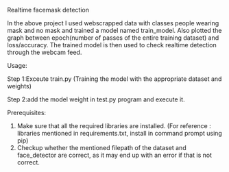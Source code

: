 Realtime facemask detection

In the above project I used webscrapped data with classes people wearing mask and no mask and trained a model named train_model. Also plotted the graph between epoch(number of passes of the entire training dataset) and loss/accuracy. The trained model is then used to check realtime detection through the webcam feed. 

Usage:

Step 1:Exceute train.py (Training the model with the appropriate dataset and weights)

Step 2:add the model weight in test.py program and execute it.

Prerequisites:

1) Make sure that all the required libraries are installed. (For reference : libraries mentioned in requirements.txt, install in command prompt using pip)
2) Checkup whether the mentioned filepath of the dataset and face_detector are correct, as it may end up with an error if that is not correct.
